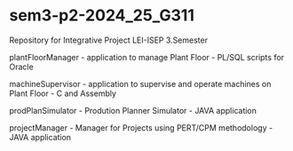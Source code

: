 # sem3-p2-2024_25_G311
Repository for Integrative Project LEI-ISEP 3.Semester

plantFloorManager - application to manage Plant Floor - PL/SQL scripts for Oracle

machineSupervisor - application to supervise and operate machines on Plant Floor - C and Assembly 

prodPlanSimulator - Prodution Planner Simulator - JAVA application

projectManager - Manager for Projects using PERT/CPM methodology - JAVA application
